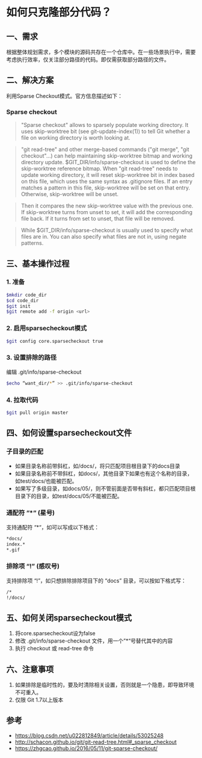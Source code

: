 # 如何只克隆部分代码？

## 一、需求

根据整体规划需求，多个模块的源码共存在一个仓库中。在一些场景执行中，需要考虑执行效率，仅关注部分路径的代码。即仅需获取部分路径的文件。

## 二、解决方案

利用Sparse Checkout模式。官方信息描述如下：

### Sparse checkout

>"Sparse checkout" allows to sparsely populate working directory. It uses skip-worktree bit (see git-update-index(1)) to tell Git whether a file on working directory is worth looking at.

>"git read-tree" and other merge-based commands ("git merge", "git checkout"…) can help maintaining skip-worktree bitmap and working directory update. $GIT_DIR/info/sparse-checkout is used to define the skip-worktree reference bitmap. When "git read-tree" needs to update working directory, it will reset skip-worktree bit in index based on this file, which uses the same syntax as .gitignore files. If an entry matches a pattern in this file, skip-worktree will be set on that entry. Otherwise, skip-worktree will be unset.

>Then it compares the new skip-worktree value with the previous one. If skip-worktree turns from unset to set, it will add the corresponding file back. If it turns from set to unset, that file will be removed.

>While $GIT_DIR/info/sparse-checkout is usually used to specify what files are in. You can also specify what files are not in, using negate patterns. 

## 三、基本操作过程

### 1. 准备

```sh
$mkdir code_dir
$cd code_dir
$git init
$git remote add -f origin <url>
```

### 2. 启用sparsecheckout模式

```sh
$git config core.sparsecheckout true
```

### 3. 设置排除的路径

编辑 .git/info/sparse-checkout
```sh
$echo “want_dir/*” >> .git/info/sparse-checkout
```

### 4. 拉取代码

```sh
$git pull origin master
```

## 四、如何设置sparsecheckout文件

### 子目录的匹配

* 如果目录名称前带斜杠，如/docs/，将只匹配项目根目录下的docs目录
* 如果目录名称前不带斜杠，如docs/，其他目录下如果也有这个名称的目录，如test/docs/也能被匹配。
* 如果写了多级目录，如docs/05/，则不管前面是否带有斜杠，都只匹配项目根目录下的目录，如test/docs/05/不能被匹配。

### 通配符 “*“ (星号)

支持通配符 “*“，如可以写成以下格式：

```sh
*docs/
index.*
*.gif
```

### 排除项 “!” (感叹号)

支持排除项 “!”，如只想排除排除项目下的 “docs” 目录，可以按如下格式写：

```sh
/*
!/docs/
```

## 五、如何关闭sparsecheckout模式

1. 将core.sparsecheckout设为false
2. 修改 .git/info/sparse-checkout 文件，用一个”*“号替代其中的内容
3. 执行 checkout 或 read-tree 命令

## 六、注意事项

1. 如果排除是临时性的，要及时清除相关设置，否则就是一个隐患，即导致环境不可重入。
2. 仅限 Git 1.7以上版本

## 参考

* <https://blog.csdn.net/u022812849/article/details/53025248>
* <http://schacon.github.io/git/git-read-tree.html#_sparse_checkout>
* <https://zhgcao.github.io/2016/05/11/git-sparse-checkout/>
